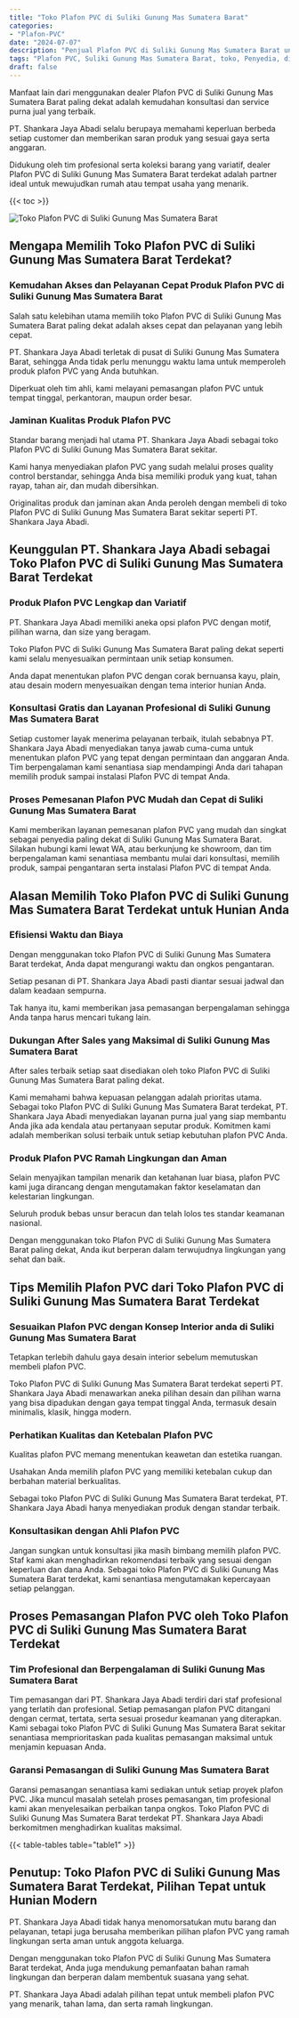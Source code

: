 ```yaml
---
title: "Toko Plafon PVC di Suliki Gunung Mas Sumatera Barat"
categories: 
- "Plafon-PVC"
date: "2024-07-07"
description: "Penjual Plafon PVC di Suliki Gunung Mas Sumatera Barat untuk rumah, perkantoran, serta ritel. Produk terbaik, pilihan motif, warna modern, dengan layanan pemasangan oleh tim berpengalaman dan kepastian resmi!|Layanan distribusi Plafon PVC di Suliki Gunung Mas Sumatera Barat bagi keperluan tempat tinggal, perkantoran, maupun gerai, beserta produk terbaik dan penempatan oleh tim ahli dan jaminan resmi.|Pilihan Plafon PVC di Suliki Gunung Mas Sumatera Barat yang terbukti untuk rumah, kantor, serta toko, dengan material unggulan dan penempatan ditangani oleh teknisi ahli dan jaminan resmi.|Distribusi Plafon PVC di Suliki Gunung Mas Sumatera Barat untuk rumah, kantor, dan ritel, beserta plafon terbaik dan instalasi ditangani oleh teknisi ahli, disertai dengan kepastian resmi.}"
tags: "Plafon PVC, Suliki Gunung Mas Sumatera Barat, toko, Penyedia, distributor"
draft: false
---
```


Manfaat lain dari menggunakan dealer Plafon PVC di Suliki Gunung Mas Sumatera Barat paling dekat adalah kemudahan konsultasi dan service purna jual yang terbaik.

PT. Shankara Jaya Abadi selalu berupaya memahami keperluan berbeda setiap customer dan memberikan saran produk yang sesuai gaya serta anggaran.

Didukung oleh tim profesional serta koleksi barang yang variatif, dealer Plafon PVC di Suliki Gunung Mas Sumatera Barat terdekat adalah partner ideal untuk mewujudkan rumah atau tempat usaha yang menarik.

{{< toc >}}

![Toko Plafon PVC di Suliki Gunung Mas Sumatera Barat](/images/Plafon-PVC/Toko-Plafon-PVC-di-Suliki-Gunung-Mas-Sumatera-Barat.png)


## Mengapa Memilih Toko Plafon PVC di Suliki Gunung Mas Sumatera Barat Terdekat?

### Kemudahan Akses dan Pelayanan Cepat Produk Plafon PVC di Suliki Gunung Mas Sumatera Barat

Salah satu kelebihan utama memilih toko Plafon PVC di Suliki Gunung Mas Sumatera Barat paling dekat adalah akses cepat dan pelayanan yang lebih cepat.

PT. Shankara Jaya Abadi terletak di pusat di Suliki Gunung Mas Sumatera Barat, sehingga Anda tidak perlu menunggu waktu lama untuk memperoleh produk plafon PVC yang Anda butuhkan.

Diperkuat oleh tim ahli, kami melayani pemasangan plafon PVC untuk tempat tinggal, perkantoran, maupun order besar.

### Jaminan Kualitas Produk Plafon PVC

Standar barang menjadi hal utama PT. Shankara Jaya Abadi sebagai toko Plafon PVC di Suliki Gunung Mas Sumatera Barat sekitar.

Kami hanya menyediakan plafon PVC yang sudah melalui proses quality control berstandar, sehingga Anda bisa memiliki produk yang kuat, tahan rayap, tahan air, dan mudah dibersihkan.

Originalitas produk dan jaminan akan Anda peroleh dengan membeli di toko Plafon PVC di Suliki Gunung Mas Sumatera Barat sekitar seperti PT. Shankara Jaya Abadi.

## Keunggulan PT. Shankara Jaya Abadi sebagai Toko Plafon PVC di Suliki Gunung Mas Sumatera Barat Terdekat

### Produk Plafon PVC Lengkap dan Variatif

PT. Shankara Jaya Abadi memiliki aneka opsi plafon PVC dengan motif, pilihan warna, dan size yang beragam.

Toko Plafon PVC di Suliki Gunung Mas Sumatera Barat paling dekat seperti kami selalu menyesuaikan permintaan unik setiap konsumen.

Anda dapat menentukan plafon PVC dengan corak bernuansa kayu, plain, atau desain modern menyesuaikan dengan tema interior hunian Anda.

### Konsultasi Gratis dan Layanan Profesional di Suliki Gunung Mas Sumatera Barat

Setiap customer layak menerima pelayanan terbaik, itulah sebabnya PT. Shankara Jaya Abadi menyediakan tanya jawab cuma-cuma untuk menentukan plafon PVC yang tepat dengan permintaan dan anggaran Anda. Tim berpengalaman kami senantiasa siap mendampingi Anda dari tahapan memilih produk sampai instalasi Plafon PVC di tempat Anda.

### Proses Pemesanan Plafon PVC Mudah dan Cepat di Suliki Gunung Mas Sumatera Barat

Kami memberikan layanan pemesanan plafon PVC yang mudah dan singkat sebagai penyedia paling dekat di Suliki Gunung Mas Sumatera Barat. Silakan hubungi kami lewat WA, atau berkunjung ke showroom, dan tim berpengalaman kami senantiasa membantu mulai dari konsultasi, memilih produk, sampai pengantaran serta instalasi Plafon PVC di tempat Anda.

## Alasan Memilih Toko Plafon PVC di Suliki Gunung Mas Sumatera Barat Terdekat untuk Hunian Anda

### Efisiensi Waktu dan Biaya

Dengan menggunakan toko Plafon PVC di Suliki Gunung Mas Sumatera Barat terdekat, Anda dapat mengurangi waktu dan ongkos pengantaran.

Setiap pesanan di PT. Shankara Jaya Abadi pasti diantar sesuai jadwal dan dalam keadaan sempurna.

Tak hanya itu, kami memberikan jasa pemasangan berpengalaman sehingga Anda tanpa harus mencari tukang lain.

### Dukungan After Sales yang Maksimal di Suliki Gunung Mas Sumatera Barat

After sales terbaik setiap saat disediakan oleh toko Plafon PVC di Suliki Gunung Mas Sumatera Barat paling dekat.

Kami memahami bahwa kepuasan pelanggan adalah prioritas utama. Sebagai toko Plafon PVC di Suliki Gunung Mas Sumatera Barat terdekat, PT. Shankara Jaya Abadi menyediakan layanan purna jual yang siap membantu Anda jika ada kendala atau pertanyaan seputar produk. Komitmen kami adalah memberikan solusi terbaik untuk setiap kebutuhan plafon PVC Anda.

### Produk Plafon PVC Ramah Lingkungan dan Aman

Selain menyajikan tampilan menarik dan ketahanan luar biasa, plafon PVC kami juga dirancang dengan mengutamakan faktor keselamatan dan kelestarian lingkungan.

Seluruh produk bebas unsur beracun dan telah lolos tes standar keamanan nasional.

Dengan menggunakan toko Plafon PVC di Suliki Gunung Mas Sumatera Barat paling dekat, Anda ikut berperan dalam terwujudnya lingkungan yang sehat dan baik.

## Tips Memilih Plafon PVC dari Toko Plafon PVC di Suliki Gunung Mas Sumatera Barat Terdekat

### Sesuaikan Plafon PVC dengan Konsep Interior anda di Suliki Gunung Mas Sumatera Barat

Tetapkan terlebih dahulu gaya desain interior sebelum memutuskan membeli plafon PVC.

Toko Plafon PVC di Suliki Gunung Mas Sumatera Barat terdekat seperti PT. Shankara Jaya Abadi menawarkan aneka pilihan desain dan pilihan warna yang bisa dipadukan dengan gaya tempat tinggal Anda, termasuk desain minimalis, klasik, hingga modern.

### Perhatikan Kualitas dan Ketebalan Plafon PVC

Kualitas plafon PVC memang menentukan keawetan dan estetika ruangan.

Usahakan Anda memilih plafon PVC yang memiliki ketebalan cukup dan berbahan material berkualitas.

Sebagai toko Plafon PVC di Suliki Gunung Mas Sumatera Barat terdekat, PT. Shankara Jaya Abadi hanya menyediakan produk dengan standar terbaik.

### Konsultasikan dengan Ahli Plafon PVC

Jangan sungkan untuk konsultasi jika masih bimbang memilih plafon PVC. Staf kami akan menghadirkan rekomendasi terbaik yang sesuai dengan keperluan dan dana Anda. Sebagai toko Plafon PVC di Suliki Gunung Mas Sumatera Barat terdekat, kami senantiasa mengutamakan kepercayaan setiap pelanggan.

## Proses Pemasangan Plafon PVC oleh Toko Plafon PVC di Suliki Gunung Mas Sumatera Barat Terdekat

### Tim Profesional dan Berpengalaman di Suliki Gunung Mas Sumatera Barat

Tim pemasangan dari PT. Shankara Jaya Abadi terdiri dari staf profesional yang terlatih dan profesional. Setiap pemasangan plafon PVC ditangani dengan cermat, tertata, serta sesuai prosedur keamanan yang diterapkan. Kami sebagai toko Plafon PVC di Suliki Gunung Mas Sumatera Barat sekitar senantiasa memprioritaskan pada kualitas pemasangan maksimal untuk menjamin kepuasan Anda.

### Garansi Pemasangan di Suliki Gunung Mas Sumatera Barat

Garansi pemasangan senantiasa kami sediakan untuk setiap proyek plafon PVC. Jika muncul masalah setelah proses pemasangan, tim profesional kami akan menyelesaikan perbaikan tanpa ongkos. Toko Plafon PVC di Suliki Gunung Mas Sumatera Barat terdekat PT. Shankara Jaya Abadi berkomitmen menghadirkan kualitas maksimal.

{{< table-tables table="table1" >}}

## Penutup: Toko Plafon PVC di Suliki Gunung Mas Sumatera Barat Terdekat, Pilihan Tepat untuk Hunian Modern

PT. Shankara Jaya Abadi tidak hanya menomorsatukan mutu barang dan pelayanan, tetapi juga berusaha memberikan pilihan plafon PVC yang ramah lingkungan serta aman untuk anggota keluarga.

Dengan menggunakan toko Plafon PVC di Suliki Gunung Mas Sumatera Barat terdekat, Anda juga mendukung pemanfaatan bahan ramah lingkungan dan berperan dalam membentuk suasana yang sehat.

PT. Shankara Jaya Abadi adalah pilihan tepat untuk membeli plafon PVC yang menarik, tahan lama, dan serta ramah lingkungan.